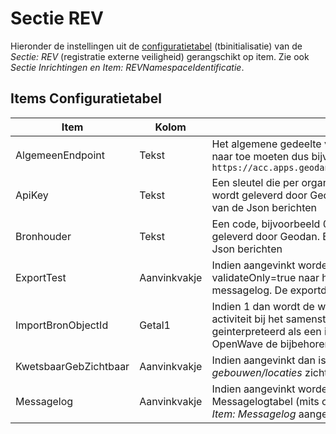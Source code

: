 # Sectie REV

Hieronder de instellingen uit de [configuratietabel](/docs/instellen_inrichten/configuratie/README.md) (tbinitialisatie) van de _Sectie: REV_ (registratie externe veiligheid) gerangschikt op item. Zie ook _Sectie Inrichtingen en Item: REVNamespaceIdentificatie_.

## Items Configuratietabel

| Item                  | Kolom        | Omschrijving                                                                  |
|-----------------------|--------------|-------------------------------------------------------------------------------|
| AlgemeenEndpoint      | Tekst        | Het algemene gedeelte van het endpoint waar de Json berichten naar toe moeten dus bijv. `https://acc.apps.geodan.nl/public/revpreproductie/rev/api/rev/v3` |
| ApiKey                | Tekst        | Een sleutel die per organisatie samen met de bronhouderscode wordt geleverd door Geodan. Beide zijn nodig voor het verzenden van de Json berichten |
| Bronhouder            | Tekst        | Een code, bijvoorbeeld 00002, die samen met de ApiKey wordt geleverd door Geodan. Beide zijn nodig voor het verzenden van de Json berichten |
| ExportTest            | Aanvinkvakje | Indien aangevinkt worden de Json berichten met de toevoeging validateOnly=true naar het endpoint verstuurd en opgeslagen in de messagelog. De exportdatum zal hierbij nooit worden gevuld |
| ImportBronObjectId    | Getal1       | Indien 1 dan wordt de waarde van de bronobjectID van de locatieEV-activiteit bij het samenstellen van de synchronisatielijst geinterpreteerd als een inrichtingnummer op grond waarvan OpenWave de bijbehorende dnkey uit tbmilinrichtingen kan koppelen |
| KwetsbaarGebZichtbaar | Aanvinkvakje | Indien aangevinkt dan is in het inrichtportaal de tegel _REV kwetsbare gebouwen/locaties_ zichtbaar |
| Messagelog            | Aanvinkvakje | Indien aangevinkt worden de Json berichten gelogd in de Messagelogtabel (mits ook de algemene instelling _Sectie: OWB en Item: Messagelog_ aangevinkt is) |
